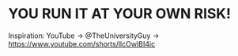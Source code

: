 # YOU RUN IT AT YOUR OWN RISK!

Inspiration: YouTube -> @TheUniversityGuy -> https://www.youtube.com/shorts/llcOwIBI4ic
